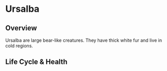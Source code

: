 # Ursalba

## Overview
Ursalba are large bear-like creatures. They have thick white fur and live in cold regions.

## Life Cycle & Health
